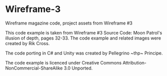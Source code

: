 # Wireframe-3

Wireframe magazine code, project assets from Wireframe #3

This code example is taken from Wireframe #3 Source Code: Moon Patrol's illusion of depth, pages 32-33. The code example and related images were created by Rik Cross.

The code porting in C# and Unity was created by Pellegrino ~thp~ Principe.

The code example is licenced under Creative Commons Attribution-NonCommercial-ShareAlike 3.0 Unported.
